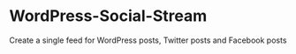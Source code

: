 # WordPress-Social-Stream
Create a single feed for WordPress posts, Twitter posts and Facebook posts 
